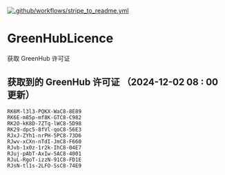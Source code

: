 [![.github/workflows/stripe_to_readme.yml](https://github.com/zjx-kimi/GreenHubLicence/actions/workflows/stripe_to_readme.yml/badge.svg)](https://github.com/zjx-kimi/GreenHubLicence/actions/workflows/stripe_to_readme.yml)
# GreenHubLicence
获取 GreenHub 许可证
## 获取到的 GreenHub 许可证 （2024-12-02 08 : 00 更新）
```
RK6M-l3l3-PQKX-WaC8-8E89
RK6E-m85p-mf8K-GTC8-C982
RK2O-kK8D-7ZTq-lWC8-5D98
RK29-dpc5-8fVl-qoC8-56E3
RJxJ-ZYh1-nrPH-5PC8-73D6
RJwv-xCXn-nTdI-JmC8-F660
RJvb-1x0z-1r2k-IhC8-04E7
RJuj-pAbT-AxIw-5AC8-4001
RJuL-RgoT-izzN-91C8-FD1E
RJsN-tl1s-2LFO-SsC8-74E9
```
